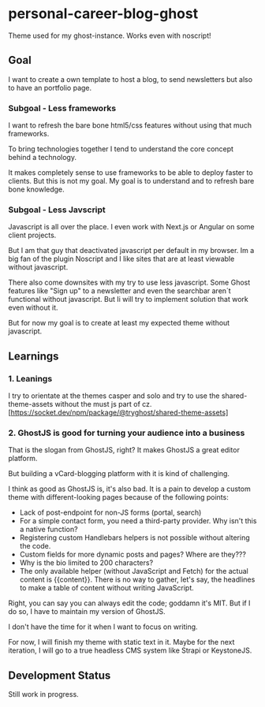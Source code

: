 # personal-career-blog-ghost
Theme used for my ghost-instance. Works even with noscript!

## Goal
I want to create a own template to host a blog, to send newsletters but also to have an portfolio page.

### Subgoal - Less frameworks
I want to refresh the bare bone html5/css features without using that much frameworks.

To bring technologies together I tend to understand the core concept behind a technology.

It makes completely sense to use frameworks to be able to deploy faster to clients.
But this is not my goal. My goal is to understand and to refresh bare bone knowledge.

### Subgoal - Less Javscript
Javascript is all over the place. I even work with Next.js or Angular on some client projects.

But I am that guy that deactivated javascript per default in my browser.
Im a big fan of the plugin Noscript and I like sites that are at least viewable without javascript.

There also come downsites with my try to use less javascript. 
Some Ghost features like "Sign up" to a newsletter and even the searchbar aren´t functional without javascript. 
But Ii will try to implement solution that work even without it.

But for now my goal is to create at least my expected theme without javascript.

## Learnings
### 1. Leanings
I try to orientate at the themes casper and solo and try to use the shared-theme-assets without the must js part of cz.
[https://socket.dev/npm/package/@tryghost/shared-theme-assets]

### 2. GhostJS is good for turning your audience into a business
That is the slogan from GhostJS, right? It makes GhostJS a great editor platform.

But building a vCard-blogging platform with it is kind of challenging.

I think as good as GhostJS is, it's also bad. It is a pain to develop a custom theme with different-looking pages because of the following points:

* Lack of post-endpoint for non-JS forms (portal, search)
* For a simple contact form, you need a third-party provider. Why isn't this a native function?
* Registering custom Handlebars helpers is not possible without altering the code.
* Custom fields for more dynamic posts and pages? Where are they???
* Why is the bio limited to 200 characters?
* The only available helper (without JavaScript and Fetch) for the actual content is {{content}}. There is no way to gather, let's say, the headlines to make a table of content without writing JavaScript.
 
Right, you can say you can always edit the code; goddamn it's MIT. But if I do so, I have to maintain my version of GhostJS.

I don't have the time for it when I want to focus on writing.

For now, I will finish my theme with static text in it. Maybe for the next iteration, I will go to a true headless CMS system like Strapi or KeystoneJS.
## Development Status
Still work in progress.
